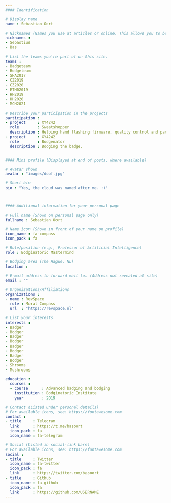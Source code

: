 ```yaml
---
#### Identification

# Display name
name : Sebastian Oort

# Nicknames (Names you use at articles or online. This allows you to be linked at articles.)
nicknames :
- Sebastius
- Bas

# List the teams you're part of on this site.
teams :
- Badgeteam
- Bodgeteam
- SHA2017
- CZ2019
- CZ2020
- ETH02019
- HH2019
- HH2020
- MCH2021

# Describe your participation in the projects
participation :
- project     : XY4242
  role        : Sweatshopper
  description : Helping hand flashing firmware, quality control and packaging.
- project     : XY4242
  role        : Bodgenator
  description : Bodging the badge.


#### Mini profile (Displayed at end of posts, where available)

# Avatar shown
avatar : "images/doof.jpg"

# Short bio
bio : "Yes, the cloud was named after me. :)"



#### Additional information for your personal page

# Full name (Shown on personal page only)
fullname : Sebastian Oort

# Name icon (Shown in front of your name on profile)
icon_name : fa-compass
icon_pack : fa

# Role/position (e.g., Professor of Artificial Intelligence)
role : Bodginatoric Mastermind

# Bodging area (The Hague, NL)
location :

# E-mail address to forward mail to. (Address not revealed at site)
email : ""

# Organizations/Affiliations
organizations :
- name : RevSpace
  role : Moral Compass
  url  : "https://revspace.nl"

# List your interests
interests :
- Badger
- Bodger
- Badger
- Bodger
- Badger
- Bodger
- Badger
- Bodger
- Shrooms
- Mushrooms

education :
  courses :
  - course      : Advanced badging and bodging
    institution : Bodginatoric Institute
    year        : 2019

# Contact (Listed under personal details)
# For available icons, see: https://fontawesome.com
contact :
- title     : Telegram
  link      : https://t.me/basoort
  icon_pack : fa
  icon_name : fa-telegram

# Social (Listed in social-link bars)
# For available icons, see: https://fontawesome.com
social :
- title     : Twitter
  icon_name : fa-twitter
  icon_pack : fa
  link      : https://twitter.com/basoort
- title     : Github
  icon_name : fa-github
  icon_pack : fa
  link      : https://github.com/USERNAME
---
```

